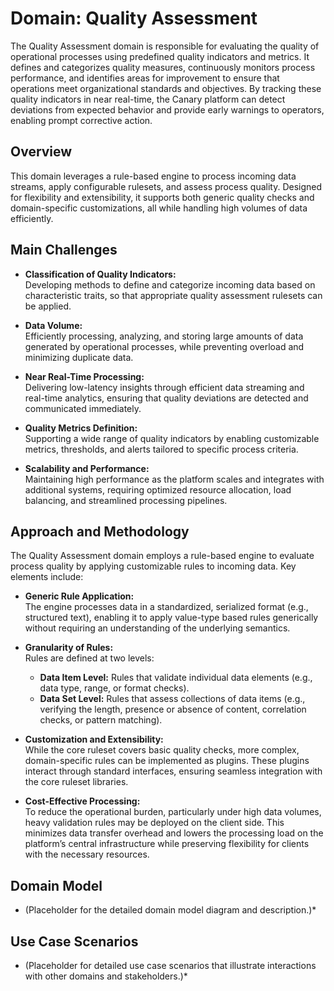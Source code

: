 # Domain: Quality Assessment

The Quality Assessment domain is responsible for evaluating the quality of operational processes using predefined quality indicators and metrics. It defines and categorizes quality measures, continuously monitors process performance, and identifies areas for improvement to ensure that operations meet organizational standards and objectives. By tracking these quality indicators in near real-time, the Canary platform can detect deviations from expected behavior and provide early warnings to operators, enabling prompt corrective action.

## Overview

This domain leverages a rule-based engine to process incoming data streams, apply configurable rulesets, and assess process quality. Designed for flexibility and extensibility, it supports both generic quality checks and domain-specific customizations, all while handling high volumes of data efficiently.

## Main Challenges

- **Classification of Quality Indicators:**  
  Developing methods to define and categorize incoming data based on characteristic traits, so that appropriate quality assessment rulesets can be applied.

- **Data Volume:**  
  Efficiently processing, analyzing, and storing large amounts of data generated by operational processes, while preventing overload and minimizing duplicate data.

- **Near Real-Time Processing:**  
  Delivering low-latency insights through efficient data streaming and real-time analytics, ensuring that quality deviations are detected and communicated immediately.

- **Quality Metrics Definition:**  
  Supporting a wide range of quality indicators by enabling customizable metrics, thresholds, and alerts tailored to specific process criteria.

- **Scalability and Performance:**  
  Maintaining high performance as the platform scales and integrates with additional systems, requiring optimized resource allocation, load balancing, and streamlined processing pipelines.

## Approach and Methodology

The Quality Assessment domain employs a rule-based engine to evaluate process quality by applying customizable rules to incoming data. Key elements include:

- **Generic Rule Application:**  
  The engine processes data in a standardized, serialized format (e.g., structured text), enabling it to apply value-type based rules generically without requiring an understanding of the underlying semantics.

- **Granularity of Rules:**  
  Rules are defined at two levels:
  - **Data Item Level:** Rules that validate individual data elements (e.g., data type, range, or format checks).
  - **Data Set Level:** Rules that assess collections of data items (e.g., verifying the length, presence or absence of content, correlation checks, or pattern matching).

- **Customization and Extensibility:**  
  While the core ruleset covers basic quality checks, more complex, domain-specific rules can be implemented as plugins. These plugins interact through standard interfaces, ensuring seamless integration with the core ruleset libraries.

- **Cost-Effective Processing:**  
  To reduce the operational burden, particularly under high data volumes, heavy validation rules may be deployed on the client side. This minimizes data transfer overhead and lowers the processing load on the platform’s central infrastructure while preserving flexibility for clients with the necessary resources.

## Domain Model

* (Placeholder for the detailed domain model diagram and description.)*

## Use Case Scenarios

* (Placeholder for detailed use case scenarios that illustrate interactions with other domains and stakeholders.)*

